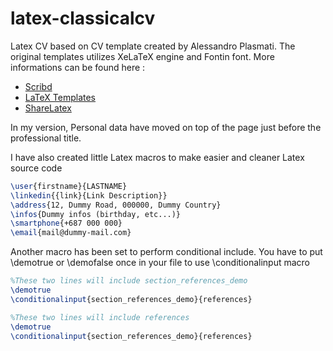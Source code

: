 latex-classicalcv
=================

Latex CV based on CV template created by Alessandro Plasmati. The original templates utilizes XeLaTeX engine and Fontin font. 
More informations can be found here :

   -  [ Scribd ](http://fr.scribd.com/doc/16335667/Writing-your-Professional-CV-with-LaTeX)
   -  [ LaTeX Templates ](http://www.latextemplates.com/template/plasmati-graduate-cv)
   -  [ ShareLatex ](https://www.sharelatex.com/templates/cv-or-resume/professional-cv)

In my version, Personal data have moved on top of the page just before the professional title.

I have also created little Latex macros to make easier and cleaner Latex source code

```latex
\user{firstname}{LASTNAME}
\linkedin{{link}{Link Description}}
\address{12, Dummy Road, 000000, Dummy Country}
\infos{Dummy infos (birthday, etc...)}
\smartphone{+687 000 000}
\email{mail@dummy-mail.com}
```

Another macro has been set to perform conditional include. You have to put \demotrue or \demofalse once in your file to use \conditionalinput macro

```latex
%These two lines will include section_references_demo
\demotrue
\conditionalinput{section_references_demo}{references}

%These two lines will include references
\demotrue
\conditionalinput{section_references_demo}{references}
```

